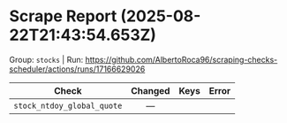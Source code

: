 # Scrape Report (2025-08-22T21:43:54.653Z)

Group: `stocks`  |  Run: https://github.com/AlbertoRoca96/scraping-checks-scheduler/actions/runs/17166629026

| Check | Changed | Keys | Error |
|---|:---:|:--|:--|
| `stock_ntdoy_global_quote` | — |  |  |
